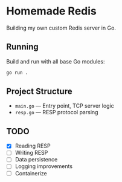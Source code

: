 # Homemade Redis

Building my own custom Redis server in Go.

## Running

Build and run with all base Go modules:

```sh
go run .
```

## Project Structure

- `main.go` — Entry point, TCP server logic
- `resp.go` — RESP protocol parsing

## TODO

- [x] Reading RESP
- [ ] Writing RESP
- [ ] Data persistence
- [ ] Logging improvements
- [ ] Containerize